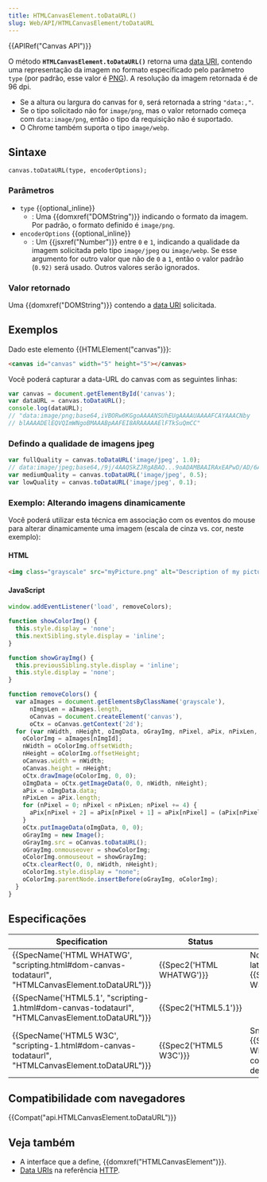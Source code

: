 ```yaml
---
title: HTMLCanvasElement.toDataURL()
slug: Web/API/HTMLCanvasElement/toDataURL
---
```


{{APIRef("Canvas API")}}

O método **`HTMLCanvasElement.toDataURL()`** retorna uma [data URI](/pt-BR/docs/Web/HTTP/data_URIs), contendo uma representação da imagem no formato especificado pelo parâmetro `type` (por padrão, esse valor é [PNG](https://en.wikipedia.org/wiki/Portable_Network_Graphics)). A resolução da imagem retornada é de 96 dpi.

- Se a altura ou largura do canvas for `0`, será retornada a string `"data:,"`.
- Se o tipo solicitado não for `image/png`, mas o valor retornado começa com `data:image/png`, então o tipo da requisição não é suportado.
- O Chrome também suporta o tipo `image/webp`.

## Sintaxe

```
canvas.toDataURL(type, encoderOptions);
```

### Parâmetros

- `type` {{optional_inline}}
  - : Uma {{domxref("DOMString")}} indicando o formato da imagem. Por padrão, o formato definido é `image/png`.
- `encoderOptions` {{optional_inline}}
  - : Um {{jsxref("Number")}} entre `0` e `1`, indicando a qualidade da imagem solicitada pelo tipo `image/jpeg` ou `image/webp`.
    Se esse argumento for outro valor que não de `0` a `1`, então o valor padrão (`0.92)` será usado. Outros valores serão ignorados.

### Valor retornado

Uma {{domxref("DOMString")}} contendo a [data URI](/pt-BR/docs/Web/HTTP/data_URIs) solicitada.

## Exemplos

Dado este elemento {{HTMLElement("canvas")}}:

```html
<canvas id="canvas" width="5" height="5"></canvas>
```

Você poderá capturar a data-URL do canvas com as seguintes linhas:

```js
var canvas = document.getElementById('canvas');
var dataURL = canvas.toDataURL();
console.log(dataURL);
// "data:image/png;base64,iVBORw0KGgoAAAANSUhEUgAAAAUAAAAFCAYAAACNby
// blAAAADElEQVQImWNgoBMAAABpAAFEI8ARAAAAAElFTkSuQmCC"
```

### Defindo a qualidade de imagens jpeg

```js
var fullQuality = canvas.toDataURL('image/jpeg', 1.0);
// data:image/jpeg;base64,/9j/4AAQSkZJRgABAQ...9oADAMBAAIRAxEAPwD/AD/6AP/Z"
var mediumQuality = canvas.toDataURL('image/jpeg', 0.5);
var lowQuality = canvas.toDataURL('image/jpeg', 0.1);
```

### Exemplo: Alterando imagens dinamicamente

Você poderá utilizar esta técnica em associação com os eventos do mouse para alterar dinamicamente uma imagem (escala de cinza vs. cor, neste exemplo):

#### HTML

```html
<img class="grayscale" src="myPicture.png" alt="Description of my picture" />
```

#### JavaScript

```js
window.addEventListener('load', removeColors);

function showColorImg() {
  this.style.display = 'none';
  this.nextSibling.style.display = 'inline';
}

function showGrayImg() {
  this.previousSibling.style.display = 'inline';
  this.style.display = 'none';
}

function removeColors() {
  var aImages = document.getElementsByClassName('grayscale'),
      nImgsLen = aImages.length,
      oCanvas = document.createElement('canvas'),
      oCtx = oCanvas.getContext('2d');
  for (var nWidth, nHeight, oImgData, oGrayImg, nPixel, aPix, nPixLen, nImgId = 0; nImgId < nImgsLen; nImgId++) {
    oColorImg = aImages[nImgId];
    nWidth = oColorImg.offsetWidth;
    nHeight = oColorImg.offsetHeight;
    oCanvas.width = nWidth;
    oCanvas.height = nHeight;
    oCtx.drawImage(oColorImg, 0, 0);
    oImgData = oCtx.getImageData(0, 0, nWidth, nHeight);
    aPix = oImgData.data;
    nPixLen = aPix.length;
    for (nPixel = 0; nPixel < nPixLen; nPixel += 4) {
      aPix[nPixel + 2] = aPix[nPixel + 1] = aPix[nPixel] = (aPix[nPixel] + aPix[nPixel + 1] + aPix[nPixel + 2]) / 3;
    }
    oCtx.putImageData(oImgData, 0, 0);
    oGrayImg = new Image();
    oGrayImg.src = oCanvas.toDataURL();
    oGrayImg.onmouseover = showColorImg;
    oColorImg.onmouseout = showGrayImg;
    oCtx.clearRect(0, 0, nWidth, nHeight);
    oColorImg.style.display = "none";
    oColorImg.parentNode.insertBefore(oGrayImg, oColorImg);
  }
}
```

## Especificações

| Specification                                                                                                                    | Status                           | Comment                                                                                 |
| -------------------------------------------------------------------------------------------------------------------------------- | -------------------------------- | --------------------------------------------------------------------------------------- |
| {{SpecName('HTML WHATWG', "scripting.html#dom-canvas-todataurl", "HTMLCanvasElement.toDataURL")}} | {{Spec2('HTML WHATWG')}} | No change since the latest snapshot, {{SpecName('HTML5 W3C')}}                   |
| {{SpecName('HTML5.1', "scripting-1.html#dom-canvas-todataurl", "HTMLCanvasElement.toDataURL")}} | {{Spec2('HTML5.1')}}     |                                                                                         |
| {{SpecName('HTML5 W3C', "scripting-1.html#dom-canvas-todataurl", "HTMLCanvasElement.toDataURL")}} | {{Spec2('HTML5 W3C')}}     | Snapshot of the {{SpecName('HTML WHATWG')}} containing the initial definition. |

## Compatibilidade com navegadores

{{Compat("api.HTMLCanvasElement.toDataURL")}}

## Veja também

- A interface que a define, {{domxref("HTMLCanvasElement")}}.
- [Data URIs](/pt-BR/docs/Web/HTTP/data_URIs) na referência [HTTP](/pt-BR/docs/Web/HTTP).
